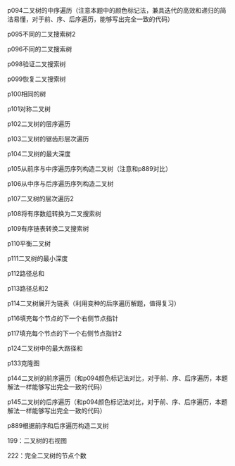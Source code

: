 
p094二叉树的中序遍历（注意本题中的颜色标记法，兼具迭代的高效和递归的简洁易懂，对于前、序、后序遍历，能够写出完全一致的代码）

p095不同的二叉搜索树2

p096不同的二叉搜索树

p098验证二叉搜索树

p099恢复二叉搜索树

p100相同的树

p101对称二叉树

p102二叉树的层序遍历

p103二叉树的锯齿形层次遍历

p104二叉树的最大深度

p105从前序与中序遍历序列构造二叉树（注意和p889对比）

p106从中序与后序遍历序列构造二叉树

p107二叉树的层次遍历2

p108将有序数组转换为二叉搜索树

p109有序链表转换二叉搜索树

p110平衡二叉树

p111二叉树的最小深度

p112路径总和

p113路径总和2

p114二叉树展开为链表（利用变种的后序遍历解题，值得复习）

p116填充每个节点的下一个右侧节点指针

p117填充每个节点的下一个右侧节点指针2

p124二叉树中的最大路径和

p133克隆图

p144二叉树的前序遍历（和p094颜色标记法对比，对于前、序、后序遍历，本题解法一样能够写出完全一致的代码）

p145二叉树的后序遍历（和p094颜色标记法对比，对于前、序、后序遍历，本题解法一样能够写出完全一致的代码）

p889根据前序和后序遍历构造二叉树

199：二叉树的右视图

222：完全二叉树的节点个数